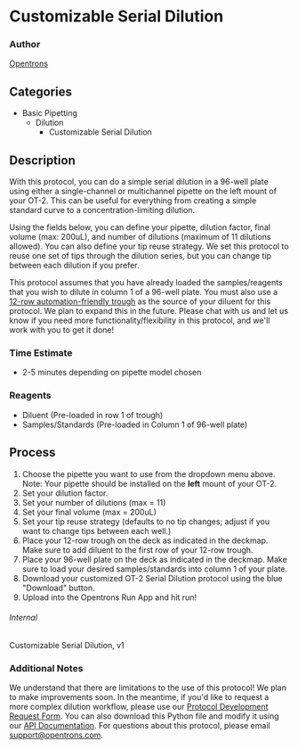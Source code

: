 # Customizable Serial Dilution

### Author
[Opentrons](https://opentrons.com/)

## Categories
* Basic Pipetting
	* Dilution
		* Customizable Serial Dilution

## Description
With this protocol, you can do a simple serial dilution in a 96-well plate using either a single-channel or multichannel pipette on the left mount of your OT-2. This can be useful for everything from creating a simple standard curve to a concentration-limiting dilution.

Using the fields below, you can define your pipette, dilution factor, final volume (max: 200uL), and number of dilutions (maximum of 11 dilutions allowed). You can also define your tip reuse strategy. We set this protocol to reuse one set of tips through the dilution series, but you can change tip between each dilution if you prefer.

This protocol assumes that you have already loaded the samples/reagents that you wish to dilute in column 1 of a 96-well plate. You must also use a [12-row automation-friendly trough](http://www.eandkscientific.com/12-Column-Reservoir-Deep-Well-Divided-V-Bottom-252ml.html) as the source of your diluent for this protocol. We plan to expand this in the future. Please chat with us and let us know if you need more functionality/flexibility in this protocol, and we'll work with you to get it done!


### Time Estimate
* 2-5 minutes depending on pipette model chosen


### Reagents
* Diluent (Pre-loaded in row 1 of trough)
* Samples/Standards (Pre-loaded in Column 1 of 96-well plate)

## Process
1. Choose the pipette you want to use from the dropdown menu above. Note: Your pipette should be installed on the **left** mount of your OT-2.
2. Set your dilution factor.
3. Set your number of dilutions (max = 11)
4. Set your final volume (max = 200uL)
5. Set your tip reuse strategy (defaults to no tip changes; adjust if you want to change tips between each well.)
6. Place your 12-row trough on the deck as indicated in the deckmap. Make sure to add diluent to the first row of your 12-row trough.
7. Place your 96-well plate on the deck as indicated in the deckmap. Make sure to load your desired samples/standards into column 1 of your plate.
8. Download your customized OT-2 Serial Dilution protocol using the blue "Download" button.
2. Upload into the Opentrons Run App and hit run!

###### Internal
Customizable Serial Dilution, v1

### Additional Notes
We understand that there are limitations to the use of this protocol! We plan to make improvements soon. In the meantime, if you'd like to request a more complex dilution workflow, please use our [Protocol Development Request Form](https://opentrons-protocol-dev.paperform.co/). You can also download this Python file and modify it using our [API Documentation](https://docs.opentrons.com/). For questions about this protocol, please email support@opentrons.com.
